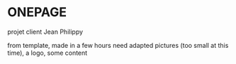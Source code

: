 # ONEPAGE
projet client Jean Philippy

from template, made in a few hours
need adapted pictures (too small at this time), a logo, some content


